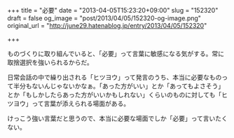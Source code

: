 +++
title = "必要"
date = "2013-04-05T15:23:20+09:00"
slug = "152320"
draft = false
og_image = "post/2013/04/05/152320-og-image.png"
original_url = "http://june29.hatenablog.jp/entry/2013/04/05/152320"

+++

<p>ものづくりに取り組んでいると、「必要」って言葉に敏感になる気がする。常に取捨選択を強いられるからだ。</p>
<p>日常会話の中で繰り出される「ヒツヨウ」って発言のうち、本当に必要なものって半分もないんじゃないかなぁ。「あった方がいい」とか「あってもよさそう」とか「もしかしたらあった方がいいかもしれない」くらいのものに対しても「ヒツヨウ」って言葉が添えられる場面がある。</p>
<p>けっこう強い言葉だと思うので、本当に必要な場面でしか「必要」って言いたくない。</p>